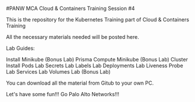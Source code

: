 #PANW MCA Cloud & Containers Training Session #4

This is the repository for the Kubernetes Training part of Cloud & Containers Training

All the necessary materials needed will be posted here.

Lab Guides:

Install Minikube (Bonus Lab)
Prisma Compute Minikube (Bonus Lab)
Cluster Install
Pods Lab
Secrets Lab
Labels Lab
Deployments Lab
Liveness Probe Lab
Services Lab
Volumes Lab
(Bonus Lab)

You can download all the material from Gitub to your own PC.

Let's have some fun!!! Go Palo Alto Networks!!!

